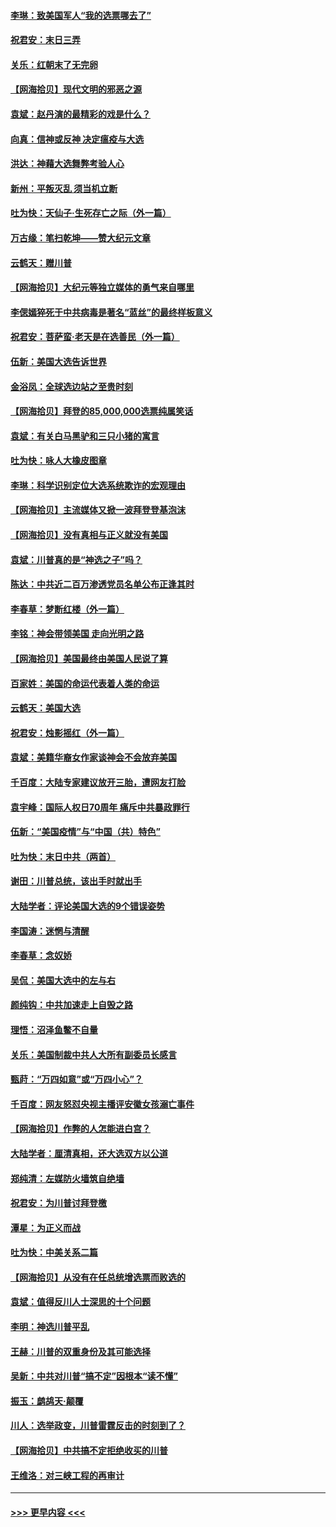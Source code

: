 #### [李琳：致美国军人“我的选票哪去了”](../pages/nsc993/n12635351.md?t=12212302) 
#### [祝君安：末日三弄](../pages/nsc993/n12635324.md?t=12212302) 
#### [关乐：红朝末了无完卵](../pages/nsc993/n12635315.md?t=12212302) 
#### [【网海拾贝】现代文明的邪恶之源](../pages/nsc993/n12634425.md?t=12212302) 
#### [袁斌：赵丹演的最精彩的戏是什么？](../pages/nsc993/n12633316.md?t=12212302) 
#### [向真：信神或反神 决定瘟疫与大选](../pages/nsc993/n12632710.md?t=12212302) 
#### [洪达：神藉大选舞弊考验人心](../pages/nsc993/n12631962.md?t=12212302) 
#### [新州：平叛灭乱  须当机立断](../pages/nsc993/n12631946.md?t=12212302) 
#### [吐为快：天仙子‧生死存亡之际（外一篇）](../pages/nsc993/n12631927.md?t=12212302) 
#### [万古缘：笔扫乾坤——赞大纪元文章](../pages/nsc993/n12631922.md?t=12212302) 
#### [云鹤天：赠川普](../pages/nsc993/n12631823.md?t=12212302) 
#### [【网海拾贝】大纪元等独立媒体的勇气来自哪里](../pages/nsc993/n12629961.md?t=12212302) 
#### [李偲嫣猝死于中共病毒是著名“蓝丝”的最终样板意义](../pages/nsc993/n12628812.md?t=12212302) 
#### [祝君安：菩萨蛮·老天是在选善民（外一篇）](../pages/nsc993/n12628793.md?t=12212302) 
#### [伍新：美国大选告诉世界](../pages/nsc993/n12628768.md?t=12212302) 
#### [金浴凤：全球选边站之至贵时刻](../pages/nsc993/n12627318.md?t=12212302) 
#### [【网海拾贝】拜登的85,000,000选票纯属笑话](../pages/nsc993/n12626569.md?t=12212302) 
#### [袁斌：有关白马黑驴和三只小猪的寓言](../pages/nsc993/n12626198.md?t=12212302) 
#### [吐为快：咏人大橡皮图章](../pages/nsc993/n12624470.md?t=12212302) 
#### [李琳：科学识别定位大选系统欺诈的宏观理由](../pages/nsc993/n12624340.md?t=12212302) 
#### [【网海拾贝】主流媒体又掀一波拜登登基泡沫](../pages/nsc993/n12624000.md?t=12212302) 
#### [【网海拾贝】没有真相与正义就没有美国](../pages/nsc993/n12621885.md?t=12212302) 
#### [袁斌：川普真的是“神选之子”吗？](../pages/nsc993/n12621749.md?t=12212302) 
#### [陈达：中共近二百万渗透党员名单公布正逢其时](../pages/nsc993/n12620870.md?t=12212302) 
#### [李春草：梦断红楼（外一篇）](../pages/nsc993/n12619122.md?t=12212302) 
#### [李铭：神会带领美国 走向光明之路](../pages/nsc993/n12618584.md?t=12212302) 
#### [【网海拾贝】美国最终由美国人民说了算](../pages/nsc993/n12617255.md?t=12212302) 
#### [百家姓：美国的命运代表着人类的命运](../pages/nsc993/n12615838.md?t=12212302) 
#### [云鹤天：美国大选](../pages/nsc993/n12615994.md?t=12212302) 
#### [祝君安：烛影摇红（外一篇）](../pages/nsc993/n12615975.md?t=12212302) 
#### [袁斌：美籍华裔女作家谈神会不会放弃美国](../pages/nsc993/n12615263.md?t=12212302) 
#### [千百度：大陆专家建议放开三胎，遭网友打脸](../pages/nsc993/n12614456.md?t=12212302) 
#### [袁宇峰：国际人权日70周年 痛斥中共暴政罪行](../pages/nsc993/n12611965.md?t=12212302) 
#### [伍新：“美国疫情”与“中国（共）特色”](../pages/nsc993/n12611463.md?t=12212302) 
#### [吐为快：末日中共（两首）](../pages/nsc993/n12611461.md?t=12212302) 
#### [谢田：川普总统，该出手时就出手](../pages/nsc993/n12610905.md?t=12212302) 
#### [大陆学者：评论美国大选的9个错误姿势](../pages/nsc993/n12609586.md?t=12212302) 
#### [李国涛：迷惘与清醒](../pages/nsc993/n12607532.md?t=12212302) 
#### [李春草：念奴娇](../pages/nsc993/n12607083.md?t=12212302) 
#### [吴侃：美国大选中的左与右](../pages/nsc993/n12607054.md?t=12212302) 
#### [颜纯钩：中共加速走上自毁之路](../pages/nsc993/n12606473.md?t=12212302) 
#### [理悟：沼泽鱼鳖不自量](../pages/nsc993/n12606454.md?t=12212302) 
#### [关乐：美国制裁中共人大所有副委员长感言](../pages/nsc993/n12606442.md?t=12212302) 
#### [甄莳：“万四如意”或“万四小心”？](../pages/nsc993/n12606091.md?t=12212302) 
#### [千百度：网友怒怼央视主播评安徽女孩溺亡事件](../pages/nsc993/n12605370.md?t=12212302) 
#### [【网海拾贝】作弊的人怎能进白宫？](../pages/nsc993/n12603546.md?t=12212302) 
#### [大陆学者：厘清真相，还大选双方以公道](../pages/nsc993/n12603475.md?t=12212302) 
#### [郑纯清：左媒防火墙筑自绝墙](../pages/nsc993/n12602226.md?t=12212302) 
#### [祝君安：为川普讨拜登檄](../pages/nsc993/n12602199.md?t=12212302) 
#### [潭星：为正义而战](../pages/nsc993/n12600926.md?t=12212302) 
#### [吐为快：中美关系二篇](../pages/nsc993/n12600908.md?t=12212302) 
#### [【网海拾贝】从没有在任总统增选票而败选的](../pages/nsc993/n12600435.md?t=12212302) 
#### [袁斌：值得反川人士深思的十个问题](../pages/nsc993/n12600332.md?t=12212302) 
#### [李明：神选川普平乱](../pages/nsc993/n12599751.md?t=12212302) 
#### [王赫：川普的双重身份及其可能选择](../pages/nsc993/n12599723.md?t=12212302) 
#### [吴新：中共对川普“搞不定”因根本“读不懂”](../pages/nsc993/n12599502.md?t=12212302) 
#### [振玉：鹧鸪天‧颠覆](../pages/nsc993/n12599494.md?t=12212302) 
#### [川人：选举政变，川普雷霆反击的时刻到了？](../pages/nsc993/n12599291.md?t=12212302) 
#### [【网海拾贝】中共搞不定拒绝收买的川普](../pages/nsc993/n12598955.md?t=12212302) 
#### [王维洛：对三峡工程的再审计](../pages/nsc993/n12598436.md?t=12212302) 

----
#### [ >>> 更早内容 <<< ](../indexes/nsc993-earlier.md)
